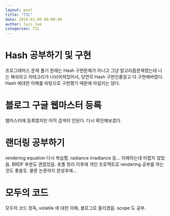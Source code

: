 ```yaml
---
layout: post
title: "TIL"
date: 2019-01-09 00:00:00
author: luis lee
categories: TIL
---
```


# Hash 공부하기 및 구현

프로그래머스 문제 풀기
원래는 Hash 구현문제가 아니고 그냥 알고리즘문제였는데 나는 해쉬라고 카테고리가 나뉘어져있어서,
당연히 Hash 구현인줄알고 다 구현해버렸다.
Hash 에대한 이해를 바탕으로 구현했기 때문에 아쉽지는 않다.

# 블로그 구글 웹마스터 등록

웹마스터에 등록했지만 아직 검색이 안된다. 다시 확인해보겠다.

# 랜더링 공부하기

rendering equation 다시 복습함. 
radiance irradiance 등... 이해하는데 어렵지 않았음.
BRDF 부분도 괜찮았음.
포폴 정리 이후에 개인 프로젝트로 rendering 공부를 하는것도 좋을듯. 물론 논문까지 완성후에...

# 모두의 코드

모두의 코드 정독, volatile 에 대한 이해, 블로그로 올리겠음.
scope 도 공부.
